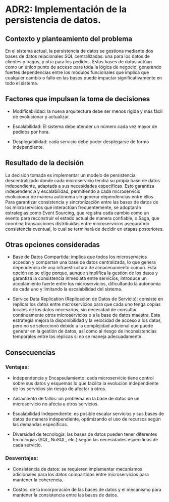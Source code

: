 # ADR2: Implementación de la persistencia de datos.
 
## Contexto y planteamiento del problema

En el sistema actual, la persistencia de datos se gestiona mediante dos bases de datos relacionales SQL centralizadas: una para los datos de clientes y pagos, y otra para los pedidos. Estas bases de datos actúan como un único punto de acceso para toda la lógica de negocio, generando fuertes dependencias entre los módulos funcionales que implica que cualquier cambio o fallo en las bases puede impactar significativamente en todo el sistema. 


## Factores que impulsan la toma de decisiones

- Modificabilidad: la nueva arquitectura debe ser menos rígida y más fácil de evolucionar y actualizar.

- Escalabilidad: El sistema debe atender un número cada vez mayor de pedidos por hora.

- Desplegabilidad: cada servicio debe poder desplegarse de forma independiente.


## Resultado de la decisión

La decisión tomada es implementar un modelo de persistencia descentralizado donde cada microservicio tendrá su propia base de datos independiente, adaptada a sus necesidades específicas. Esto garantiza independencia y escalabilidad, permitiendo a cada microservicio evolucionar de manera autónoma sin generar dependencias entre ellos.
Para garantizar consistencia y sincronización entre las bases de datos de los microservicios que interactúan frecuentemente, se adoptarán estrategias como Event Sourcing, que registra cada cambio como un evento para reconstruir el estado actual de manera confiable, o Saga, que coordina transacciones distribuidas entre microservicios asegurando consistencia eventual, lo cual se terminará de decidir en etapas posteriores.


## Otras opciones consideradas

- Base de Datos Compartida: implica que todos los microservicios accedan y compartan una base de datos centralizada, lo que genera dependencia de una infraestructura de almacenamiento común. Esta opción no se elige porque, aunque simplifica la gestión de los datos y garantiza la consistencia inmediata entre servicios, introduce un acoplamiento fuerte entre los microservicios, dificultando la autonomía de cada uno y limitando la escalabilidad del sistema.

- Service Data Replication (Replicación de Datos de Servicio): consiste en replicar los datos entre microservicios para que cada uno tenga copias locales de los datos necesarios, sin necesidad de consultar continuamente otros microservicios o a la base de datos maestra. Esta estrategia mejora la disponibilidad y la velocidad de acceso a los datos, pero no se seleccionó debido a la complejidad adicional que puede generar en la gestión de datos, así como al riesgo de inconsistencias temporales entre las réplicas si no se maneja adecuadamente.


## Consecuencias

### Ventajas:

- Independencia y Encapsulamiento: cada microservicio tiene control sobre sus datos y esquemas lo que facilita la evolución independiente de los servicios sin riesgo de afectar a otros.

- Aislamiento de fallos: un problema en la base de datos de un microservicio no afecta a otros servicios.

- Escalabilidad Independiente: es posible escalar servicios y sus bases de datos de manera independiente, optimizando el uso de recursos según las demandas específicas.

- Diversidad de tecnología: las bases de datos pueden tener diferentes tecnologías (SQL, NoSQL, etc.) según las necesidades específicas de cada servicio.

### Desventajas:

- Consistencia de datos: se requieren implementar mecanismos adicionales para los datos compartidos entre microservicios para mantener la coherencia.

- Costos: de la incorporación de las bases de datos y el mecanismo para mantener la consistencia entre las bases de datos.
